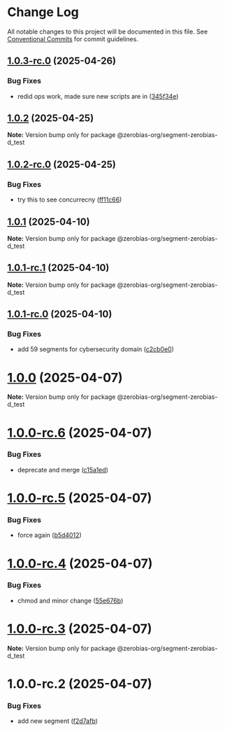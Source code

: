 # Change Log

All notable changes to this project will be documented in this file.
See [Conventional Commits](https://conventionalcommits.org) for commit guidelines.

## [1.0.3-rc.0](https://github.com/zerobias-org/segment/compare/@zerobias-org/segment-zerobias-d_test@1.0.2...@zerobias-org/segment-zerobias-d_test@1.0.3-rc.0) (2025-04-26)


### Bug Fixes

* redid ops work, made sure new scripts are in ([345f34e](https://github.com/zerobias-org/segment/commit/345f34ec926029dc141943b3e321676adb4a2888))





## [1.0.2](https://github.com/zerobias-org/segment/compare/@zerobias-org/segment-zerobias-d_test@1.0.2-rc.0...@zerobias-org/segment-zerobias-d_test@1.0.2) (2025-04-25)

**Note:** Version bump only for package @zerobias-org/segment-zerobias-d_test





## [1.0.2-rc.0](https://github.com/zerobias-org/segment/compare/@zerobias-org/segment-zerobias-d_test@1.0.1...@zerobias-org/segment-zerobias-d_test@1.0.2-rc.0) (2025-04-25)


### Bug Fixes

* try this to see concurrecny ([ff11c66](https://github.com/zerobias-org/segment/commit/ff11c66d67cb9f185098fd640d4139178d29ae22))





## [1.0.1](https://github.com/zerobias-org/segment/compare/@zerobias-org/segment-zerobias-d_test@1.0.1-rc.1...@zerobias-org/segment-zerobias-d_test@1.0.1) (2025-04-10)

**Note:** Version bump only for package @zerobias-org/segment-zerobias-d_test





## [1.0.1-rc.1](https://github.com/zerobias-org/segment/compare/@zerobias-org/segment-zerobias-d_test@1.0.1-rc.0...@zerobias-org/segment-zerobias-d_test@1.0.1-rc.1) (2025-04-10)

**Note:** Version bump only for package @zerobias-org/segment-zerobias-d_test





## [1.0.1-rc.0](https://github.com/zerobias-org/segment/compare/@zerobias-org/segment-zerobias-d_test@1.0.0...@zerobias-org/segment-zerobias-d_test@1.0.1-rc.0) (2025-04-10)


### Bug Fixes

* add 59 segments for cybersecurity domain ([c2cb0e0](https://github.com/zerobias-org/segment/commit/c2cb0e0c1f1eabb51d7f5a6ae6db98c1516fcdbe))





# [1.0.0](https://github.com/zerobias-org/segment/compare/@zerobias-org/segment-zerobias-d_test@1.0.0-rc.6...@zerobias-org/segment-zerobias-d_test@1.0.0) (2025-04-07)

**Note:** Version bump only for package @zerobias-org/segment-zerobias-d_test





# [1.0.0-rc.6](https://github.com/zerobias-org/segment/compare/@zerobias-org/segment-zerobias-d_test@1.0.0-rc.5...@zerobias-org/segment-zerobias-d_test@1.0.0-rc.6) (2025-04-07)


### Bug Fixes

* deprecate and merge ([c15a1ed](https://github.com/zerobias-org/segment/commit/c15a1ed6e9537cf34fe379de98b6602cf65a38fc))





# [1.0.0-rc.5](https://github.com/zerobias-org/segment/compare/@zerobias-org/segment-zerobias-d_test@1.0.0-rc.4...@zerobias-org/segment-zerobias-d_test@1.0.0-rc.5) (2025-04-07)


### Bug Fixes

* force again ([b5d4012](https://github.com/zerobias-org/segment/commit/b5d4012bdebbbecf1f04288019d1564456993a8d))





# [1.0.0-rc.4](https://github.com/zerobias-org/segment/compare/@zerobias-org/segment-zerobias-d_test@1.0.0-rc.3...@zerobias-org/segment-zerobias-d_test@1.0.0-rc.4) (2025-04-07)


### Bug Fixes

* chmod and minor change ([55e676b](https://github.com/zerobias-org/segment/commit/55e676b3f9fc4c7bc0f013676fbbba98afdc4c8e))





# [1.0.0-rc.3](https://github.com/zerobias-org/segment/compare/@zerobias-org/segment-zerobias-d_test@1.0.0-rc.2...@zerobias-org/segment-zerobias-d_test@1.0.0-rc.3) (2025-04-07)

**Note:** Version bump only for package @zerobias-org/segment-zerobias-d_test





# 1.0.0-rc.2 (2025-04-07)


### Bug Fixes

* add new segment ([f2d7afb](https://github.com/zerobias-org/segment/commit/f2d7afbe64cb926e178f58d82bb03baaa200cd31))
